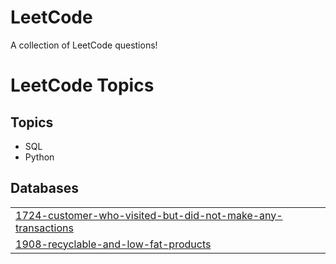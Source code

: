 # LeetCode
A collection of LeetCode questions!

<!---LeetCode Topics Start-->
# LeetCode Topics
## Topics
- SQL
- Python
## Databases
|  |
| ------- |
| [1724-customer-who-visited-but-did-not-make-any-transactions](https://github.com/leighdavis-me/LeetCode/tree/master/1724-customer-who-visited-but-did-not-make-any-transactions) |
| [1908-recyclable-and-low-fat-products](https://github.com/leighdavis-me/LeetCode/tree/master/1908-recyclable-and-low-fat-products) |
<!---LeetCode Topics End-->
